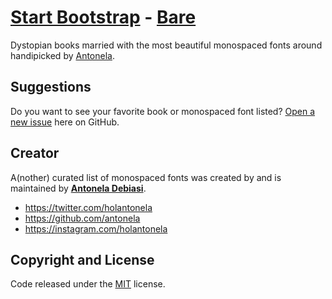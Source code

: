# [Start Bootstrap](http://startbootstrap.com/) - [Bare](http://startbootstrap.com/template-overviews/bare/)

Dystopian books married with the most beautiful monospaced fonts around handipicked by [Antonela](http://antonela.design). 

## Suggestions

Do you want to see your favorite book or monospaced font listed? [Open a new issue](https://github.com/holantonela/monospaced-fonts/issues) here on GitHub.

## Creator

A(nother) curated list of monospaced fonts was created by and is maintained by **[Antonela Debiasi](https://antonela.design/)**.

* https://twitter.com/holantonela
* https://github.com/antonela
* https://instagram.com/holantonela

## Copyright and License

Code released under the [MIT](https://github.com/holantonela/monospaced-fonts/blob/gh-pages/LICENSE) license.